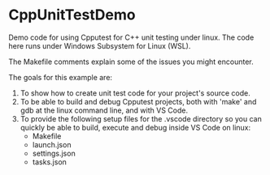 # CppUnitTestDemo
Demo code for using Cpputest for C++ unit testing under linux.  The code here
runs under Windows Subsystem for Linux (WSL).

The Makefile comments explain some of the issues you might encounter.

The goals for this example are:
1)  To show how to create unit test code for your project's source code.
2)  To be able to build and debug Cpputest projects, both with 'make' and gdb at the linux command line, and with VS Code.
3)  To provide the following setup files for the .vscode directory so you can quickly be able to build, execute and debug inside VS Code on linux:
      - Makefile
      - launch.json
      - settings.json
      - tasks.json
